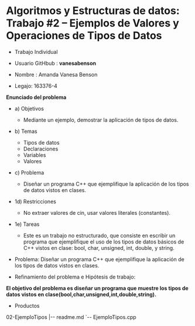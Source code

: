 # Algoritmos y Estructuras de datos: Trabajo #2 – Ejemplos de Valores y Operaciones de Tipos de Datos #

* Trabajo Individual

* Usuario GitHbub : **vanesabenson**

* Nombre : Amanda Vanesa Benson

* Legajo: 163376-4

**Enunciado del problema**

 *   a)  Objetivos
     * Mediante un ejemplo, demostrar la aplicación de tipos de datos.

*    b) Temas
     * Tipos de datos
     * Declaraciones
     * Variables
     * Valores
  
*   c) Problema
    * Diseñar un programa C++ que ejemplifique la aplicación de los tipos de datos vistos en clases.

*   1d) Restricciones
    * No extraer valores de cin, usar valores literales (constantes).

*   1e) Tareas
    * Este es un trabajo no estructurado, que consiste en escribir un programa que ejemplifique el uso de los tipos de datos básicos de C++ vistos en clase: bool, char, unsigned, int, double, y string.



 * Problema: Diseñar un programa C++ que ejemplifique la aplicación de los tipos de datos vistos en clases. 
 
 * Refinamiento del problema e Hipótesis de trabajo:

 **El objetivo del problema es diseñar un programa que muestre los tipos de datos vistos en clase(bool,char,unsigned,int,double,string).**
 
      
      
* Productos

02-EjemploTipos
 |-- readme.md
 `-- EjemploTipos.cpp
